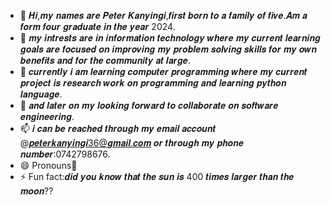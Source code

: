 - 👋 𝑯𝒊,𝒎𝒚 𝒏𝒂𝒎𝒆𝒔 𝒂𝒓𝒆 𝑷𝒆𝒕𝒆𝒓 𝑲𝒂𝒏𝒚𝒊𝒏𝒈𝒊,𝒇𝒊𝒓𝒔𝒕 𝒃𝒐𝒓𝒏 𝒕𝒐 𝒂 𝒇𝒂𝒎𝒊𝒍𝒚 𝒐𝒇 𝒇𝒊𝒗𝒆.𝑨𝒎 𝒂 𝒇𝒐𝒓𝒎  𝒇𝒐𝒖𝒓 𝒈𝒓𝒂𝒅𝒖𝒂𝒕𝒆 𝒊𝒏 𝒕𝒉𝒆 𝒚𝒆𝒂𝒓 2024. 
- 👀 𝒎𝒚 𝒊𝒏𝒕𝒓𝒆𝒔𝒕𝒔 𝒂𝒓𝒆 𝒊𝒏 𝒊𝒏𝒇𝒐𝒓𝒎𝒂𝒕𝒊𝒐𝒏 𝒕𝒆𝒄𝒉𝒏𝒐𝒍𝒐𝒈𝒚 𝒘𝒉𝒆𝒓𝒆 𝒎𝒚 𝒄𝒖𝒓𝒓𝒆𝒏𝒕 𝒍𝒆𝒂𝒓𝒏𝒊𝒏𝒈 𝒈𝒐𝒂𝒍𝒔   𝒂𝒓𝒆 𝒇𝒐𝒄𝒖𝒔𝒆𝒅 𝒐𝒏 𝒊𝒎𝒑𝒓𝒐𝒗𝒊𝒏𝒈 𝒎𝒚 𝒑𝒓𝒐𝒃𝒍𝒆𝒎 𝒔𝒐𝒍𝒗𝒊𝒏𝒈 𝒔𝒌𝒊𝒍𝒍𝒔 𝒇𝒐𝒓 𝒎𝒚 𝒐𝒘𝒏 𝒃𝒆𝒏𝒆𝒇𝒊𝒕𝒔 𝒂𝒏𝒅 𝒇𝒐𝒓 𝒕𝒉𝒆 𝒄𝒐𝒎𝒎𝒖𝒏𝒊𝒕𝒚 𝒂𝒕 𝒍𝒂𝒓𝒈𝒆.
- 🌱 𝒄𝒖𝒓𝒓𝒆𝒏𝒕𝒍𝒚 𝒊 𝒂𝒎 𝒍𝒆𝒂𝒓𝒏𝒊𝒏𝒈 𝒄𝒐𝒎𝒑𝒖𝒕𝒆𝒓 𝒑𝒓𝒐𝒈𝒓𝒂𝒎𝒎𝒊𝒏𝒈 𝒘𝒉𝒆𝒓𝒆 𝒎𝒚 𝒄𝒖𝒓𝒓𝒆𝒏𝒕 𝒑𝒓𝒐𝒋𝒆𝒄𝒕 𝒊𝒔 𝒓𝒆𝒔𝒆𝒂𝒓𝒄𝒉 𝒘𝒐𝒓𝒌 𝒐𝒏 𝒑𝒓𝒐𝒈𝒓𝒂𝒎𝒎𝒊𝒏𝒈 𝒂𝒏𝒅 𝒍𝒆𝒂𝒓𝒏𝒊𝒏𝒈 𝒑𝒚𝒕𝒉𝒐𝒏 𝒍𝒂𝒏𝒈𝒖𝒂𝒈𝒆.
- 💞️ 𝒂𝒏𝒅 𝒍𝒂𝒕𝒆𝒓 𝒐𝒏 𝒎𝒚 𝒍𝒐𝒐𝒌𝒊𝒏𝒈 𝒇𝒐𝒓𝒘𝒂𝒓𝒅 𝒕𝒐 𝒄𝒐𝒍𝒍𝒂𝒃𝒐𝒓𝒂𝒕𝒆 𝒐𝒏 𝒔𝒐𝒇𝒕𝒘𝒂𝒓𝒆 𝒆𝒏𝒈𝒊𝒏𝒆𝒆𝒓𝒊𝒏𝒈.
- 📫 𝒊 𝒄𝒂𝒏 𝒃𝒆 𝒓𝒆𝒂𝒄𝒉𝒆𝒅 𝒕𝒉𝒓𝒐𝒖𝒈𝒉 𝒎𝒚 𝒆𝒎𝒂𝒊𝒍 𝒂𝒄𝒄𝒐𝒖𝒏𝒕 @𝒑𝒆𝒕𝒆𝒓𝒌𝒂𝒏𝒚𝒊𝒏𝒈𝒊36@𝒈𝒎𝒂𝒊𝒍.𝒄𝒐𝒎 𝒐𝒓 𝒕𝒉𝒓𝒐𝒖𝒈𝒉 𝒎𝒚 𝒑𝒉𝒐𝒏𝒆 𝒏𝒖𝒎𝒃𝒆𝒓:0742798676.
- 😄 Pronouns💙
- ⚡ Fun fact:𝒅𝒊𝒅 𝒚𝒐𝒖 𝒌𝒏𝒐𝒘 𝒕𝒉𝒂𝒕 𝒕𝒉𝒆 𝒔𝒖𝒏 𝒊𝒔 400 𝒕𝒊𝒎𝒆𝒔 𝒍𝒂𝒓𝒈𝒆𝒓 𝒕𝒉𝒂𝒏 𝒕𝒉𝒆 𝒎𝒐𝒐𝒏?? 

<!---
peterkanyingi/peterkanyingi is a ✨ special ✨ repository because its `README.md` (this file) appears on your GitHub profile.
You can click the Preview link to take a look at your changes.
--->
